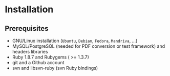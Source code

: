 Installation
============

Prerequisites
-------------

- GNU/Linux installation (`Ubuntu`, `Debian`, `Fedora`, `Mandriva`, …)
- MySQL/PostgreSQL (needed for PDF conversion or test framework) and headers libraries
- Ruby 1.8.7 and Rubygems ( >= 1.3.7)
- git and a Github account
- svn and libsvn-ruby (svn Ruby bindings)
